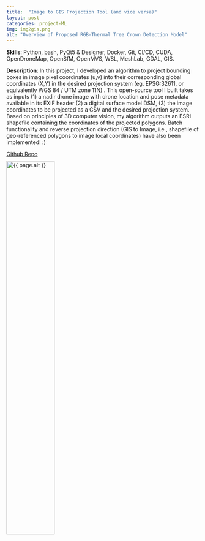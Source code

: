 ```yaml
---
title:  "Image to GIS Projection Tool (and vice versa)"
layout: post
categories: project-ML
img: img2gis.png
alt: "Overview of Proposed RGB-Thermal Tree Crown Detection Model"
---
```


**Skills**: Python, bash, PyQt5 & Designer, Docker, Git, CI/CD, CUDA, OpenDroneMap, OpenSfM, OpenMVS, WSL, MeshLab, GDAL, GIS.


**Description**: In this project, I developed an algorithm to project bounding boxes in image pixel coordinates (u,v) into their corresponding global coordinates (X,Y) in the desired projection system (eg. EPSG:32611, or equivalently WGS 84 / UTM zone 11N) . This open-source tool  I built takes as inputs (1) a nadir drone image with drone location and pose metadata available in its EXIF header (2) a digital surface model DSM, (3) the image coordinates to be projected as a CSV and the desired projection system. Based on principles of 3D computer vision, my algorithm outputs an ESRI shapefile containing the coordinates of the projected polygons.
Batch functionality and reverse projection direction (GIS to Image, i.e., shapefile of geo-referenced polygons to image local coordinates) have also been implemented! :)



<div class="button-container" style="margin-bottom:10px;justify-content:center">
  <div class="more"><a href="https://github.com/rudrakshkapil/Image-GIS-Projection">Github Repo</a></div>
</div>


<div style="justify-content:center;align-items:center">
  <img src="{{ site.baseurl }}/resources/projects/{{ page.img }}" alt="{{ page.alt }}" style="width:50%;height:auto">
</div>


